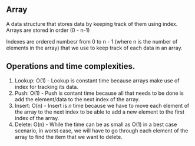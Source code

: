 ## Array

A data structure that stores data by keeping track of them using index. Arrays are stored in order (0 - n-1)

Indexes are ordered numbesr from 0 to n - 1 (where n is the number of elements in the array) that we use to keep track of each data in an array.

## Operations and time complexities.

1. Lookup: O(1) - Lookup is constant time because arrays make use of index for tracking its data.
2. Push: O(1) - Push is contant time because all that needs to be done is add the element/data to the next index of the array.
3. Insert: O(n) - Insert is *n* time because we have to move each element of the array to the next index to be able to add a new element to the first index of the array.
4. Delete: O(n) - While the time can be as small as O(1) in a best case scenario, in worst case, we will have to go through each element of the array to find the item that we want to delete.

